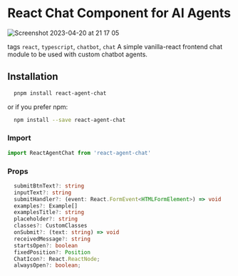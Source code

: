 # React Chat Component for AI Agents

![Screenshot 2023-04-20 at 21 17 05](https://user-images.githubusercontent.com/20679513/233469744-b88e22e8-73e8-42f4-af69-489dfd181997.png)

tags `react`, `typescript`, `chatbot`, `chat`
A simple vanilla-react frontend chat module to be used with custom chatbot agents.

## Installation

```bash
  pnpm install react-agent-chat
```
or if you prefer npm:

```bash
  npm install --save react-agent-chat
```

### Import

```js
import ReactAgentChat from 'react-agent-chat'
```

### Props

```ts
  submitBtnText?: string
  inputText?: string
  submitHandler?: (event: React.FormEvent<HTMLFormElement>) => void
  examples?: Example[]
  examplesTitle?: string
  placeholder?: string
  classes?: CustomClasses
  onSubmit?: (text: string) => void
  receivedMessage?: string
  startsOpen?: boolean
  fixedPosition?: Position
  ChatIcon?: React.ReactNode;
  alwaysOpen?: boolean;
```
